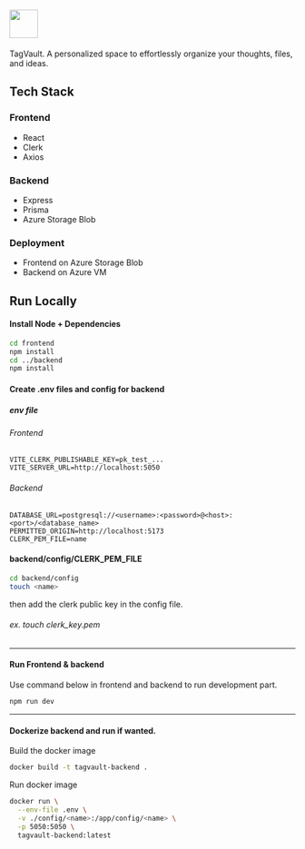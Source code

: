 # <img src="https://github.com/user-attachments/assets/b338fe5c-6533-423c-ad21-39f2d0c14f78" height="50" />
TagVault. A personalized space to effortlessly organize your thoughts, files, and ideas.

## Tech Stack

### Frontend
- React
- Clerk
- Axios

### Backend
- Express
- Prisma
- Azure Storage Blob

### Deployment
- Frontend on Azure Storage Blob
- Backend on Azure VM

## Run Locally

#### Install Node + Dependencies
```sh
cd frontend
npm install
cd ../backend
npm install
```
#### Create .env files and config for backend
##### env file
###### Frontend
```env
VITE_CLERK_PUBLISHABLE_KEY=pk_test_...
VITE_SERVER_URL=http://localhost:5050
```
###### Backend
```env
DATABASE_URL=postgresql://<username>:<password>@<host>:<port>/<database_name>
PERMITTED_ORIGIN=http://localhost:5173
CLERK_PEM_FILE=name
```
#### backend/config/CLERK_PEM_FILE
```sh
cd backend/config
touch <name>
```
then add the clerk public key in the config file.
###### ex. touch clerk_key.pem

---
#### Run Frontend & backend
Use command below in frontend and backend to run development part.
```sh
npm run dev
```
---
#### Dockerize backend and run if wanted.
Build the docker image
```sh
docker build -t tagvault-backend .
```
Run docker image
```sh
docker run \
  --env-file .env \
  -v ./config/<name>:/app/config/<name> \
  -p 5050:5050 \
  tagvault-backend:latest
```
